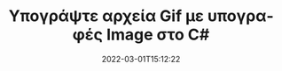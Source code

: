---
############################# Static ############################
layout: "auto-gen-signature"
date: 2022-03-01T15:12:22
draft: false
operation: Sign
signaturetype: Image
fileformat: Gif
productName: .NET
lang: el
productCode: net
otherformats: pdf doc docx docm dot dotm dotx odt ott rtf xls xlsx xlsm xlsb csv ods ots xltx xltm ppt pptx pps ppsx odp otp potx potm pptm ppsm png jpg bmp gif tiff svg webp wmf
breadcrumb: Put Image signature on Gif for C#

############################# Head ############################
head_title: "Προσθήκη υπογραφών Image στο αρχείο Gif με C#"
head_description: "Τοποθετήστε το Image Signature στο αρχείο Gif για το .NET χρησιμοποιώντας μερικές γραμμές κώδικα. Χρησιμοποιήστε το GroupDocs Document Signature API για να υπογράψετε δεκάδες μορφές αρχείων."

############################# Header ############################
title: "Υπογράψτε αρχεία Gif με υπογραφές Image στο C#"
description: "Πώς να προσθέσετε την υπογραφή Image με μερικές γραμμές κώδικα .NET"
bg_image: "https://cms.admin.containerize.com/templates/aspose/App_Themes/V3/images/bg/header1.png"
bg_overlay: false
button:
    enable: true

############################# SubMenu ############################
submenu:
    enable: true

    left:
        img_alt: "GroupDocs.Signature for .NET"
        image: "https://cms.admin.containerize.com/templates/groupdocs/images/product-logos/90x90-noborder/groupdocs-signature-net.png"
        product: "GroupDocs.Signature"
        platform: ".NET"



############################# About ############################
about:
    enable: true
    title: "Σχετικά με το API υπογραφών εικόνας GroupDocs.Signature for .NET"
    content: |
        Το [GroupDocs.Signature for .NET](https://products.groupdocs.com/signature/net/) είναι ένα δημοφιλές API για ηλεκτρονική υπογραφή ψηφιακών εγγράφων. Διατίθενται υπογραφές όπως κείμενα, εικόνες, ψηφιακά πιστοποιητικά, γραμμικοί κώδικες, κωδικοί QR, σφραγίδες ή μεταδεδομένα. Οι υπογραφές ενδέχεται να τοποθετηθούν σε αρχεία PDF, έγγραφα MS Word, βιβλία εργασίας MS Excel, παρουσιάσεις MS PowerPoint, αρχεία Adobe Photoshop και διάφορες μορφές εικόνας. Οι πελάτες μπορούν να υπογράψουν το έγγραφό τους και να ενημερώσουν, να αναζητήσουν, να επαληθεύσουν, να διαγράψουν ή να κάνουν προεπισκόπηση των ηλεκτρονικών υπογραφών που είχαν τοποθετηθεί σε αυτά τα έγγραφα. Επιπλέον, παρέχονται πολλές δυνατότητες για προσαρμογή υπογραφών.
    

############################# Steps ############################
steps:
    enable: true
    title_left: "Βήματα για την υπογραφή Gif με Image στο C#"
    content_left: |
        Το [GroupDocs.Signature for .NET](https://products.groupdocs.com/signature/net/) παρέχει τη δυνατότητα υπογραφής εγγράφων Gif με υπογραφές Image γρήγορα και εύκολα.
        
        * Δημιουργήστε ένα στιγμιότυπο κλάσης υπογραφής που παρέχει αρχείο Gif που υποτίθεται ότι υπογράφεται ως διαδρομή ή ροή μνήμης
        * Δημιουργήστε την κλάση SignOptions και ορίστε όλα τα απαιτούμενα δεδομένα.
        * Επικαλέστε τη μέθοδο Signature.Sign() μεταβιβάζοντας την έξοδο Gif αρχείο ή ροή μνήμης

    title_right: " Απαιτήσεις συστήματος"
    content_right: |
        Το GroupDocs.Signature for .NET υποστηρίζεται σε όλες τις μεγάλες πλατφόρμες και λειτουργικά συστήματα. Πριν εκτελέσετε τον παρακάτω κώδικα, βεβαιωθείτε ότι έχετε εγκαταστήσει τις ακόλουθες προϋποθέσεις στο σύστημά σας.

        * Λειτουργικά συστήματα: Microsoft Windows, Linux, MacOS
        * Περιβάλλοντα ανάπτυξης: Microsoft Visual Studio, Xamarin, MonoDevelop
        * Frameworks: .NET Framework, .NET Standard, .NET Core, Mono
        * Αποκτήστε το πιο πρόσφατο GroupDocs.Signature for .NET από το [Nuget](https://www.nuget.org/packages/groupdocs.signature)
         
    code: |
        ```csharp    
                
        // Set up input Gif file
        string filePath = "input.gif";
        // Set up output file
        string outputFilePath = "output.gif";
        // Provide image file
        string imageFilePath = "image.png";

        // Instantiate Signature for input file
        using (GroupDocs.Signature.Signature signature = new GroupDocs.Signature.Signature(filePath))
        {
            //Provide sign options
            ImageSignOptions options = new ImageSignOptions(imageFilePath)
            {
                // set signature position
                Left = 50,
                Top = 200
            };

            // sign Gif document
            SignResult result = signature.Sign(outputFilePath, options);
        }

        ```

############################# Demos ############################
demos:
    enable: true
    title: "Υπογραφή εγγράφων Gif με Image Ζωντανή επίδειξη"
    content: |
       Υπογράψτε το αρχείο Gif με διάφορες υπογραφές αυτήν τη στιγμή, μεταβαίνοντας στον ιστότοπο [GroupDocs.Signature App](https://products.groupdocs.app/signature/family). Δωρεάν online demo σας περιμένει.          

############################# More Formats ############################
more_formats:
    enable: true
    title: "Άλλες υποστηριζόμενες υπογραφές Image για C#"
    content: |
        "Μπορείτε επίσης να υπογράψετε το Gif με άλλους τύπους υπογραφής. Δείτε την παρακάτω λίστα."
    format: 
       
       
back_to_top:
    enable: true
---